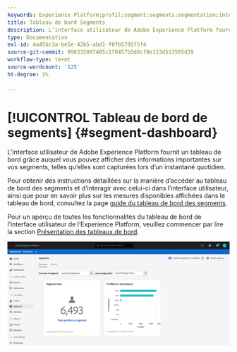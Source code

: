 ```yaml
---
keywords: Experience Platform;profil;segment;segments;segmentation;interface utilisateur;interface utilisateur;personnalisation;tableau de bord des segments;tableau de bord
title: Tableau de bord Segments
description: L’interface utilisateur de Adobe Experience Platform fournit un tableau de bord grâce auquel vous pouvez afficher les mesures importantes liées aux segments créés et gérés par votre entreprise.
type: Documentation
exl-id: 4a45bc3a-be5e-42b5-abd1-f0fb5795f5f4
source-git-commit: 998332007465c1f8457b5d8cf0e153d513505d39
workflow-type: tm+mt
source-wordcount: '125'
ht-degree: 1%

---
```


# [!UICONTROL Tableau de bord de segments] {#segment-dashboard}

L’interface utilisateur de Adobe Experience Platform fournit un tableau de bord grâce auquel vous pouvez afficher des informations importantes sur vos segments, telles qu’elles sont capturées lors d’un instantané quotidien.

Pour obtenir des instructions détaillées sur la manière d’accéder au tableau de bord des segments et d’interagir avec celui-ci dans l’interface utilisateur, ainsi que pour en savoir plus sur les mesures disponibles affichées dans le tableau de bord, consultez la page [guide du tableau de bord des segments](../../dashboards/guides/segments.md).

Pour un aperçu de toutes les fonctionnalités du tableau de bord de l’interface utilisateur de l’Experience Platform, veuillez commencer par lire la section [Présentation des tableaux de bord](../../dashboards/home.md).

![](../images/ui/segment-dashboard/dashboard-overview.png)
